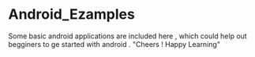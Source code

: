 # Android_Ezamples
Some basic android applications are included here , which could help out begginers to ge started with android .
 "Cheers ! Happy Learning"
